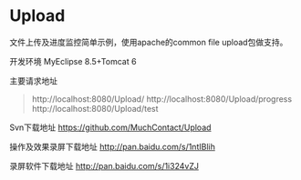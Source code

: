 Upload
======

文件上传及进度监控简单示例，使用apache的common file upload包做支持。

开发环境
MyEclipse 8.5+Tomcat 6

主要请求地址
>http://localhost:8080/Upload/
>http://localhost:8080/Upload/progress
>http://localhost:8080/Upload/test

Svn下载地址
https://github.com/MuchContact/Upload

操作及效果录屏下载地址
http://pan.baidu.com/s/1ntIBlih

录屏软件下载地址
http://pan.baidu.com/s/1i324vZJ
